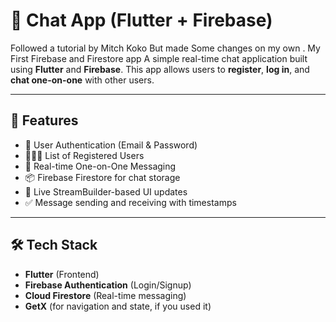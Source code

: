 # 💬  Chat App (Flutter + Firebase)

Followed a tutorial by Mitch Koko But made Some changes on my own . My First Firebase and Firestore app
A simple real-time chat application built using **Flutter** and **Firebase**. This app allows users to **register**, **log in**, and **chat one-on-one** with other users.

---

## 🚀 Features

- 🔐 User Authentication (Email & Password)
- 🧑‍🤝‍🧑 List of Registered Users
- 💬 Real-time One-on-One Messaging
- 📦 Firebase Firestore for chat storage
- 🔄 Live StreamBuilder-based UI updates
- ✅ Message sending and receiving with timestamps

---

## 🛠️ Tech Stack

- **Flutter** (Frontend)
- **Firebase Authentication** (Login/Signup)
- **Cloud Firestore** (Real-time messaging)
- **GetX** (for navigation and state, if you used it)
